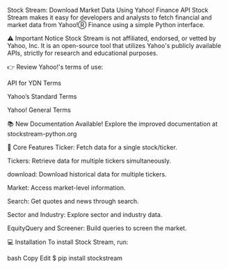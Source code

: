 Stock Stream: Download Market Data Using Yahoo! Finance API
Stock Stream makes it easy for developers and analysts to fetch financial and market data from Yahoo!Ⓡ Finance using a simple Python interface.

⚠️ Important Notice
Stock Stream is not affiliated, endorsed, or vetted by Yahoo, Inc. It is an open-source tool that utilizes Yahoo's publicly available APIs, strictly for research and educational purposes.

👉 Review Yahoo!'s terms of use:

API for YDN Terms

Yahoo’s Standard Terms

Yahoo! General Terms

📚 New Documentation Available!
Explore the improved documentation at stockstream-python.org

🚀 Core Features
Ticker: Fetch data for a single stock/ticker.

Tickers: Retrieve data for multiple tickers simultaneously.

download: Download historical data for multiple tickers.

Market: Access market-level information.

Search: Get quotes and news through search.

Sector and Industry: Explore sector and industry data.

EquityQuery and Screener: Build queries to screen the market.

💻 Installation
To install Stock Stream, run:

bash
Copy
Edit
$ pip install stockstream

